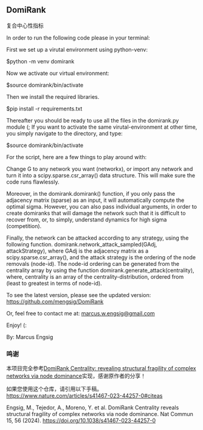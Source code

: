 ## DomiRank
复合中心性指标


In order to run the following code please in your terminal:

First we set up a virutal environment using python-venv:

$python -m venv domirank

Now we activate our virtual environment:

$source domirank/bin/activate

Then we install the required libraries.

$pip install -r requirements.txt

Thereafter you should be ready to use all the files in the domirank.py module (;
If you want to activate the same virutal-environment at other time, you simply navigate to the directory, and type:

$source domirank/bin/activate

For the script, here are a few things to play around with:

Change G to any network you want (networkx), or import any network and turn it into a scipy.sparse.csr_array() data structure. This will make sure the code runs flawlessly. 

Moreover, in the domirank.domirank() function, if you only pass the adjacency matrix (sparse) as an input, it will automatically compute the optimal sigma. However, you can also pass individual arguments, in order to create domiranks that will damage the network such that it is difficult to recover from, or, to simply, understand dynamics for high sigma (competition).

Finally, the network can be attacked according to any strategy, using the following function. domirank.network_attack_sampled(GAdj, attackStrategy), where GAdj is the adjacency matrix as a scipy.sparse.csr_array(), and the attack strategy is the ordering of the node removals (node-id). The node-id ordering can be generated from the centrality array by using the function domirank.generate_attack(centrality), where, centrality is an array of the centrality-distribution, ordered from (least to greatest in terms of node-id).

To see the latest version, please see the updated version: https://github.com/mengsig/DomiRank

Or, feel free to contact me at: marcus.w.engsig@gmail.com

Enjoy! (:

By: Marcus Engsig

### 鸣谢
本项目完全参考[DomiRank Centrality: revealing structural fragility of complex networks via node dominance](https://github.com/mengsig/DomiRank)实现，感谢原作者的分享！

如果您使用这个仓库，请引用以下手稿。
https://www.nature.com/articles/s41467-023-44257-0#citeas

Engsig, M., Tejedor, A., Moreno, Y. et al. DomiRank Centrality reveals structural fragility of complex networks via node dominance. Nat Commun 15, 56 (2024). https://doi.org/10.1038/s41467-023-44257-0

